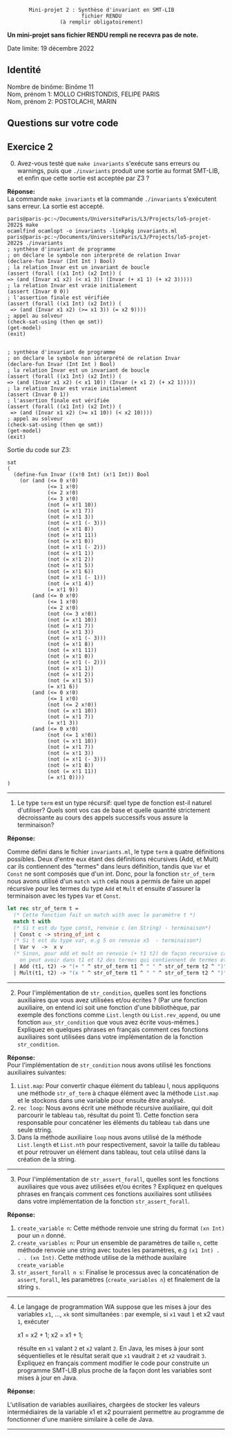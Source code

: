            Mini-projet 2 : Synthèse d'invariant en SMT-LIB
                            fichier RENDU
                     (à remplir obligatoirement)

**Un mini-projet sans fichier RENDU rempli ne recevra pas de note.**

Date limite: 19 décembre 2022

Identité
--------
Nombre de binôme: Binôme 11      
Nom, prénom 1: MOLLO CHRISTONDIS, FELIPE PARIS     
Nom, prénom 2: POSTOLACHI, MARIN       


Questions sur votre code
------------------------

## Exercice 2 

0. Avez-vous testé que `make invariants` s'exécute sans erreurs ou
   warnings, puis que `./invariants` produit une sortie au format
   SMT-LIB, et enfin que cette sortie est acceptée par Z3 ?

**Réponse:**      
La commande `make invariants` et la commande `./invariants` s'exécutent sans erreur. La sortie est accepté.

```
paris@paris-pc:~/Documents/UniversiteParis/L3/Projects/lo5-projet-2022$ make
ocamlfind ocamlopt -o invariants -linkpkg invariants.ml
paris@paris-pc:~/Documents/UniversiteParis/L3/Projects/lo5-projet-2022$ ./invariants 
; synthèse d'invariant de programme
; on déclare le symbole non interprété de relation Invar
(declare-fun Invar (Int Int ) Bool)
; la relation Invar est un invariant de boucle
(assert (forall ((x1 Int) (x2 Int)) (
=> (and (Invar x1 x2) (< x1 3)) (Invar (+ x1 1) (+ x2 3)))))
; la relation Invar est vraie initialement
(assert (Invar 0 0))
; l'assertion finale est vérifiée
(assert (forall ((x1 Int) (x2 Int)) (
 => (and (Invar x1 x2) (>= x1 3)) (= x2 9))))
; appel au solveur
(check-sat-using (then qe smt))
(get-model)
(exit)


; synthèse d'invariant de programme
; on déclare le symbole non interprété de relation Invar
(declare-fun Invar (Int Int ) Bool)
; la relation Invar est un invariant de boucle
(assert (forall ((x1 Int) (x2 Int)) (
=> (and (Invar x1 x2) (< x1 10)) (Invar (+ x1 2) (+ x2 1)))))
; la relation Invar est vraie initialement
(assert (Invar 0 1))
; l'assertion finale est vérifiée
(assert (forall ((x1 Int) (x2 Int)) (
 => (and (Invar x1 x2) (>= x1 10)) (< x2 10))))
; appel au solveur
(check-sat-using (then qe smt))
(get-model)
(exit)
```
Sortie du code sur Z3:

```
sat
(
  (define-fun Invar ((x!0 Int) (x!1 Int)) Bool
    (or (and (<= 0 x!0)
             (<= 1 x!0)
             (<= 2 x!0)
             (<= 3 x!0)
             (not (= x!1 10))
             (not (= x!1 7))
             (not (= x!1 3))
             (not (= x!1 (- 3)))
             (not (= x!1 8))
             (not (= x!1 11))
             (not (= x!1 0))
             (not (= x!1 (- 2)))
             (not (= x!1 1))
             (not (= x!1 2))
             (not (= x!1 5))
             (not (= x!1 6))
             (not (= x!1 (- 1)))
             (not (= x!1 4))
             (= x!1 9))
        (and (<= 0 x!0)
             (<= 1 x!0)
             (<= 2 x!0)
             (not (<= 3 x!0))
             (not (= x!1 10))
             (not (= x!1 7))
             (not (= x!1 3))
             (not (= x!1 (- 3)))
             (not (= x!1 8))
             (not (= x!1 11))
             (not (= x!1 0))
             (not (= x!1 (- 2)))
             (not (= x!1 1))
             (not (= x!1 2))
             (not (= x!1 5))
             (= x!1 6))
        (and (<= 0 x!0)
             (<= 1 x!0)
             (not (<= 2 x!0))
             (not (= x!1 10))
             (not (= x!1 7))
             (= x!1 3))
        (and (<= 0 x!0)
             (not (<= 1 x!0))
             (not (= x!1 10))
             (not (= x!1 7))
             (not (= x!1 3))
             (not (= x!1 (- 3)))
             (not (= x!1 8))
             (not (= x!1 11))
             (= x!1 0))))
)
```

---

1. Le type `term` est un type récursif: quel type de fonction est-il
   naturel d'utiliser? Quels sont vos cas de base et quelle quantité
   strictement décroissante au cours des appels successifs vous assure
   la terminaison?
   
**Réponse:** 

Comme défini dans le fichier `invariants.ml`, le type `term` a quatre définitions possibles. Deux d'entre eux étant des définitions récursives (Add, et Mult) car ils contiennent des "termes" dans leurs définition, tandis que `Var` et `Const` ne sont composés que d'un int. Donc, pour la fonction `str_of_term` nous avons utilisé d'un `match with` cela nous a permis de faire un appel récursive pour les termes du type `Add` et `Mult` et ensuite d'assurer la terminaison avec les types `Var` et `Const`.


```ocaml
let rec str_of_term t = 
  (* Cette fonction fait un match with avec le paramètre t *)
  match t with 
  (* Si t est du type const, renvoie c (en String) - terminaison*)
  | Const c -> string_of_int c
  (* Si t est du type var, e.g 5 on renvoie x5  - terminaison*)
  | Var v  ->  x v
  (* Sinon, pour add et mult on renvoie (+ t1 t2) de façon recursive car
    on peut avoir dans t1 et t2 des termes qui contiennent de termes et ainsi de suite*)
  | Add (t1, t2) -> "(+ " ^ str_of_term t1 ^ " " ^ str_of_term t2 ^ ")"
  | Mult(t1, t2) -> "(x " ^ str_of_term t1 ^ " " ^ str_of_term t2 ^ ")"

```

---

2. Pour l'implémentation de `str_condition`, quelles sont les
   fonctions auxiliaires que vous avez utilisées et/ou écrites ? (Par
   une fonction auxiliaire, on entend ici soit une fonction d'une
   bibliothèque, par exemple des fonctions comme `List.length` ou
   `List.rev_append`, ou une fonction `aux_str_condition` que vous
   avez écrite vous-mêmes.) Expliquez en quelques phrases en français
   comment ces fonctions auxiliaires sont utilisées dans votre
   implémentation de la fonction `str_condition`.
   
**Réponse:**      
Pour l'implémentation de `str_condition` nous avons utilisé les fonctions auxiliaires suivantes: 

1) `List.map`: Pour convertir chaque élément du tableau l, nous appliquons une méthode `str_of_term` à chaque élément avec la méthode `List.map` et le stockons dans une variable pour ensuite être analysé.
2) `rec loop`: Nous avons écrit une méthode récursive auxiliaire, qui doit parcourir le tableau `tab`,  résultat du point 1). Cette fonction sera responsable pour concaténer les éléments du tableau `tab` dans une seule string.
3) Dans la méthode auxiliaire `loop` nous avons utilisé de la méthode `List.length` et `List.nth` pour respectivement, savoir la taille du tableau et pour retrouver un élément dans tableau, tout cela utilisé dans la création de la string.

---

3. Pour l'implémentation de `str_assert_forall`, quelles sont les
   fonctions auxiliaires que vous avez utilisées et/ou écrites ?
   Expliquez en quelques phrases en français comment ces fonctions
   auxiliaires sont utilisées dans votre implémentation de la fonction
   `str_assert_forall`.

**Réponse:**

1) `create_variable n`: Cette méthode renvoie une string du format `(xn Int)` pour un `n` donné.
2) `create_variables n`: Pour un ensemble de paramètres de taille `n`, cette méthode renvoie une string avec toutes les paramètres, e.g `(x1 Int) . . . (xn Int)`. Cette méthode utilise de la méthode auxilaire `create_variable`
3) `str_assert_forall n s`: Finalise le processus avec la concaténation de `assert`, `forall`, les paramètres (`create_variables n`) et finalement de la string `s`.
  
   
---

4. Le langage de programmation WA suppose que les mises à jour des
   variables `x1`, ..., `xk` sont simultanées : par exemple, si `x1`
   vaut `1` et x2 vaut `1`, exécuter

   x1 = x2 + 1;
   x2 = x1 + 1;

   résulte en `x1` valant `2` et `x2` valant `2`. En Java, les mises à
   jour sont séquentielles et le résultat serait que `x1` vaudrait `2`
   et `x2` vaudrait `3`. Expliquez en français comment modifier le
   code pour construite un programme SMT-LIB plus proche de la façon
   dont les variables sont mises à jour en Java.

**Réponse:**

L'utilisation de variables auxiliaires, chargées de stocker les valeurs intermédiaires de la variable
x1 et x2 pourraient permettre au programme de fonctionner d'une manière similaire à celle de Java.

---


